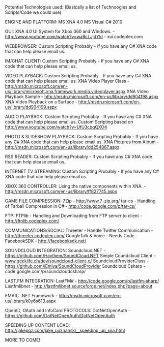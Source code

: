 Potential Technologies used: (Basically a list of Technoogies and Scripts/Code we could use)

ENGINE AND PLATFORM:
MS XNA 4.0
MS Visual C# 2010

GUI:
XNA 4.0 UI System for Xbox 360 and Windows. - http://www.youtube.com/watch?v=waRcLJjdYkI - xui.codeplex.com

WEBBROWSER:
Custom Scripting Probably - If you have any C# XNA code that can help please email us.

IM/CHAT CLIENT:
Custom Scripting Probably - If you have any C# XNA code that can help please email us.

VIDEO PLAYBACK:
Custom Scripting Probably - If you have any C# XNA code that can help please email us.
XNA Video Player Class - http://msdn.microsoft.com/en-us/library/microsoft.xna.framework.media.videoplayer.aspx
XNA Video Playback Sample - http://msdn.microsoft.com/en-us/library/dd904198.aspx
XNA Video Playback on a Surface - http://msdn.microsoft.com/en-us/library/dd904199.aspx

AUDIO PLAYBACK:
Custom Scripting Probably - If you have any C# XNA code that can help please email us.
Custom Scripting based on http://www.youtube.com/watch?v=UfU3cbqQXO4

PHOTO & SLIDESHOW PLAYBACK:
Custom Scripting Probably - If you have any C# XNA code that can help please email us.
XNA Pictures from Album - http://msdn.microsoft.com/en-us/library/dd254867.aspx

RSS READER: 
Custom Scripting Probably - If you have any C# XNA code that can help please email us.

INTERNET TV STREAMING:
Custom Scripting Probably - If you have any C# XNA code that can help please email us.

XBOX 360 CONTROLLER:
Using the native components within XNA. - http://msdn.microsoft.com/en-us/library/ff827745.aspx

GAME FILE COMPRESSION:
7Zip - http://www.7-zip.org/
tar-cs - Handling of Tarball Compression in C# - http://code.google.com/p/tar-cs/

FTP:
FTPlib - Handling and Downloading from FTP server to client - http://ftplib.codeplex.com/

COMMUNICATIONS/SOCIAL:
Threeter - Handle Twitter Communication - http://threeter.codeplex.com/
GoogleTalk & Voice - Needs Code
FacebookSDK - http://facebooksdk.net/

SOUNDCLOUD INTEGRATION:
Soundcloud.NET - https://github.com/Haythem/SoundCloud.NET
Simple Coundcloud Client - www.geeklife.ch/dev/soundcloud-client-c/
SoundcloudProviderClass - https://github.com/iEmiya/SoundCloudProvider
Soundcloud Csharp - code.google.com/p/soundcloudcsharp/

LAST.FM INTEGRATION:
LastFM# - http://code.google.com/p/lastfm-sharp/
Lastfmlibnet - http://lastfmlibnet.sourceforge.net/index.php?page=about

EMAIL:
.NET Framework - http://msdn.microsoft.com/en-us/library/k0y6s613.aspx

OpenID, OAuth and InfoCard PROTOCOLS:
DotNetOpenAuth - https://github.com/DotNetOpenAuth/DotNetOpenAuth

SPEEDING UP CONTENT LOAD:
http://jakepoz.com/jake_poznanski__speeding_up_xna.html





MORE TO COME!